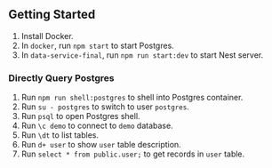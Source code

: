 ## Getting Started

1. Install Docker.
2. In `docker`, run `npm start` to start Postgres.
3. In `data-service-final`, run `npm run start:dev` to start Nest server.

### Directly Query Postgres

1. Run `npm run shell:postgres` to shell into Postgres container.
2. Run `su - postgres` to switch to user `postgres`.
3. Run `psql` to open Postgres shell.
4. Run `\c demo` to connect to `demo` database.
5. Run `\dt` to list tables.
6. Run `d+ user` to show `user` table description.
7. Run `select * from public.user;` to get records in `user` table.

